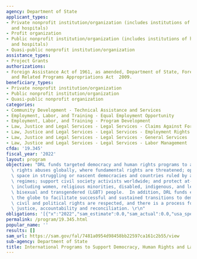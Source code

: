 ```yaml
---
agency: Department of State
applicant_types:
- Private nonprofit institution/organization (includes institutions of higher education
  and hospitals)
- Profit organization
- Public nonprofit institution/organization (includes institutions of higher education
  and hospitals)
- Quasi-public nonprofit institution/organization
assistance_types:
- Project Grants
authorizations:
- Foreign Assistance Act of 1961, as amended, Department of State, Foreign Operations,
  and Related Programs Appropriations Act  2009.
beneficiary_types:
- Private nonprofit institution/organization
- Public nonprofit institution/organization
- Quasi-public nonprofit organization
categories:
- Community Development - Technical Assistance and Services
- Employment, Labor, and Training - Equal Employment Opportunity
- Employment, Labor, and Training - Program Development
- Law, Justice and Legal Services - Legal Services - Claims Against Foreign Government
- Law, Justice and Legal Services - Legal Services - Employment Rights
- Law, Justice and Legal Services - Legal Services - General Services
- Law, Justice and Legal Services - Legal Services - Labor Management
cfda: '19.345'
fiscal_year: '2022'
layout: program
objective: "DRL funds targeted democracy and human rights programs to address human\
  \ rights abuses globally, where fundamental rights are threatened; open political\
  \ space in struggling or nascent democracies and countries ruled by authoritarian\
  \ regimes; support civil society activists worldwide; and protect at-risk populations,\
  \ including women, religious minorities, disabled, indigenous, and lesbian, gay,\
  \ bisexual and transgendered (LGBT) people.  In addition, DRL funds efforts across\
  \ the globe to facilitate successful and sustained transitions to democracies, where\
  \ civil and political rights are respected, and there is a process for transitional\
  \ justice, accountability and reconciliation. \r\n"
obligations: '[{"x":"2022","sam_estimate":0.0,"sam_actual":0.0,"usa_spending_actual":349671385.89},{"x":"2023","sam_estimate":0.0,"sam_actual":0.0,"usa_spending_actual":315860124.18},{"x":"2024","sam_estimate":0.0,"sam_actual":0.0,"usa_spending_actual":0.0}]'
permalink: /program/19.345.html
popular_name: ''
results: []
sam_url: https://sam.gov/fal/7481a0954d98458bb22597ca161c2b55/view
sub-agency: Department of State
title: International Programs to Support Democracy, Human Rights and Labor
---
```

